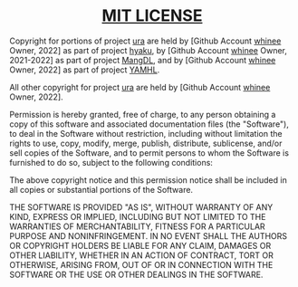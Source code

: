 <h1 align="center" style="font-weight: bold">
    <a target="_blank" href="https://choosealicense.com/licenses/mit/">MIT LICENSE</a>
</h1>

Copyright for portions of project [ura](https://github.com/hyaku-dl/ura) are held by [Github Account [whinee](https://github.com/whinee) Owner, 2022] as part of project [hyaku](https://github.com/hyaku-dl/2022), by [Github Account [whinee](https://github.com/whinee) Owner, 2021-2022] as part of project [MangDL](https://github.com/MangDL/2021-2022), and by [Github Account [whinee](https://github.com/whinee) Owner, 2022] as part of project [YAMHL](https://github.com/Pirate-Kings/2022).

All other copyright for project [ura](https://github.com/hyaku-dl/ura) are held by [Github Account [whinee](https://github.com/whinee) Owner, 2022].

Permission is hereby granted, free of charge, to any person obtaining a copy
of this software and associated documentation files (the "Software"), to deal
in the Software without restriction, including without limitation the rights
to use, copy, modify, merge, publish, distribute, sublicense, and/or sell
copies of the Software, and to permit persons to whom the Software is
furnished to do so, subject to the following conditions:

The above copyright notice and this permission notice shall be included in all
copies or substantial portions of the Software.

THE SOFTWARE IS PROVIDED "AS IS", WITHOUT WARRANTY OF ANY KIND, EXPRESS OR
IMPLIED, INCLUDING BUT NOT LIMITED TO THE WARRANTIES OF MERCHANTABILITY,
FITNESS FOR A PARTICULAR PURPOSE AND NONINFRINGEMENT. IN NO EVENT SHALL THE
AUTHORS OR COPYRIGHT HOLDERS BE LIABLE FOR ANY CLAIM, DAMAGES OR OTHER
LIABILITY, WHETHER IN AN ACTION OF CONTRACT, TORT OR OTHERWISE, ARISING FROM,
OUT OF OR IN CONNECTION WITH THE SOFTWARE OR THE USE OR OTHER DEALINGS IN THE
SOFTWARE.
